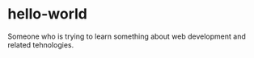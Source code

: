 # hello-world

Someone who is trying to learn something about web development and related tehnologies.
